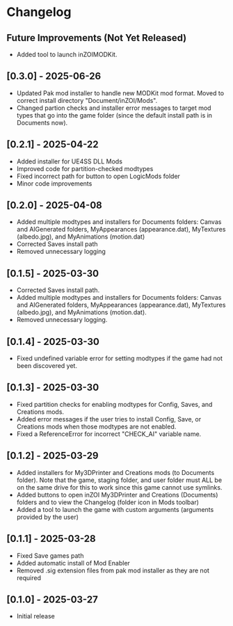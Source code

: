 # Changelog

## Future Improvements (Not Yet Released)

- Added tool to launch inZOIMODKit.

## [0.3.0] - 2025-06-26

- Updated Pak mod installer to handle new MODKit mod format. Moved to correct install directory "Document/inZOI/Mods".
- Changed partion checks and installer error messages to target mod types that go into the game folder (since the default install path is in Documents now).

## [0.2.1] - 2025-04-22

- Added installer for UE4SS DLL Mods
- Improved code for partition-checked modtypes
- Fixed incorrect path for button to open LogicMods folder
- Minor code improvements

## [0.2.0] - 2025-04-08

- Added multiple modtypes and installers for Documents folders: Canvas and AIGenerated folders, MyAppearances (appearance.dat), MyTextures (albedo.jpg), and MyAnimations (motion.dat)
- Corrected Saves install path
- Removed unnecessary logging

## [0.1.5] - 2025-03-30

- Corrected Saves install path.
- Added multiple modtypes and installers for Documents folders: Canvas and AIGenerated folders, MyAppearances (appearance.dat), MyTextures (albedo.jpg), and MyAnimations (motion.dat).
- Removed unnecessary logging.

## [0.1.4] - 2025-03-30

- Fixed undefined variable error for setting modtypes if the game had not been discovered yet.

## [0.1.3] - 2025-03-30

- Fixed partition checks for enabling modtypes for Config, Saves, and Creations mods.
- Added error messages if the user tries to install Config, Save, or Creations mods when those modtypes are not enabled.
- Fixed a ReferenceError for incorrect "CHECK_AI" variable name.

## [0.1.2] - 2025-03-29

- Added installers for My3DPrinter and Creations mods (to Documents folder). Note that the game, staging folder, and user folder must ALL be on the same drive for this to work since this game cannot use symlinks.
- Added buttons to open inZOI My3DPrinter and Creations (Documents) folders and to view the Changelog (folder icon in Mods toolbar)
- Added a tool to launch the game with custom arguments (arguments provided by the user)

## [0.1.1] - 2025-03-28

- Fixed Save games path
- Added automatic install of Mod Enabler
- Removed .sig extension files from pak mod installer as they are not required

## [0.1.0] - 2025-03-27

- Initial release

